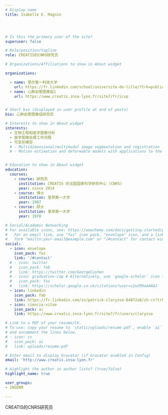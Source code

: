 ```yaml
---
# Display name
title: Isabelle E. Magnin




# Is this the primary user of the site?
superuser: false

# Role/position/tagline
role: CREATIS的CNRS研究员

# Organizations/Affiliations to show in About widget

organizations:

  - name: 里尔第一科技大学
    url: https://fr.linkedin.com/school/universite-de-lille/?trk=public_profile_topcard-school 
  - name: 心肺血管图像组1
    url: https://www.creatis.insa-lyon.fr/site7/fr/icvp


# Short bio (displayed in user profile at end of posts)
bio: 心肺血管图像组研究员

# Interests to show in About widget
interests:
  - 生物工程和医学图像分析
  - 医学图像处理工作流程
  - 可变形模型
  # - Multidimensional/multimodal image segmentation and registration
  # - Motion estimation and deformable models with applications to the 3D analysis of the heart functions


# Education to show in About widget
education:
  courses:
    - course: 研究员
      institution: CREATIS 的法国国家科学研究中心 (CNRS)
      year: since 2014
    - course: 博士
      institution: 里昂第一大学
      year: 1987
    - course: 硕士
      institution: 里昂第一大学
      year: 1978

# Social/Academic Networking
# For available icons, see: https://wowchemy.com/docs/getting-started/page-builder/#icons
#   For an email link, use "fas" icon pack, "envelope" icon, and a link in the
#   form "mailto:your-email@example.com" or "/#contact" for contact widget.
social:
  - icon: envelope
    icon_pack: fas
    link: '/#contact'
  # - icon: twitter
  #   icon_pack: fab
  #   link: https://twitter.com/GeorgeCushen
  # - icon: graduation-cap # Alternatively, use `google-scholar` icon from `ai` icon pack
  #   icon_pack: fas
  #   link: https://scholar.google.co.uk/citations?user=sIwtMXoAAAAJ
  - icon: linkedin
    icon_pack: fab
    link: https://fr.linkedin.com/in/patrick-clarysse-84072a8/zh-cn?trk=people-guest_people_search-card
  - icon: ciencia-vitae
    icon_pack: ai
    link: https://www.creatis.insa-lyon.fr/site7/fr/users/clarysse 

# Link to a PDF of your resume/CV.
# To use: copy your resume to `static/uploads/resume.pdf`, enable `ai` icons in `params.toml`,
# and uncomment the lines below.
# - icon: cv
#   icon_pack: ai
#   link: uploads/resume.pdf

# Enter email to display Gravatar (if Gravatar enabled in Config)
email: 'http://www.creatis.insa-lyon.fr'

# Highlight the author in author lists? (true/false)
highlight_name: true

user_groups:
- INSERM
 
---
```


CREATIS的CNRS研究员
